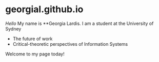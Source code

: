 # georgial.github.io

_Hello_ My name is **Georgia Lardis. I am a student at the University of Sydney

- The future of work
- Critical-theoretic perspectives of Information Systems 

Welcome to my page today!
